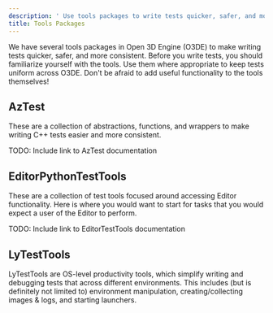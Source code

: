 ```yaml
---
description: ' Use tools packages to write tests quicker, safer, and more consistently. '
title: Tools Packages
---
```


We have several tools packages in Open 3D Engine (O3DE) to make writing tests quicker, safer, and more consistent. Before you write tests, you should familiarize yourself with the tools. Use them where appropriate to keep tests uniform across O3DE. Don't be afraid to add useful functionality to the tools themselves!

## AzTest

These are a collection of abstractions, functions, and wrappers to make writing C++ tests easier and more consistent.

TODO: Include link to AzTest documentation

## EditorPythonTestTools

These are a collection of test tools focused around accessing Editor functionality. Here is where you would want to start for tasks that you would expect a user of the Editor to perform.

TODO: Include link to EditorTestTools documentation

## LyTestTools

LyTestTools are OS-level productivity tools, which simplify writing and debugging tests that across different environments. This includes (but is definitely not limited to) environment manipulation, creating/collecting images & logs, and starting launchers.

<!-- TODO: Include link to LyTestTools documentation -->

